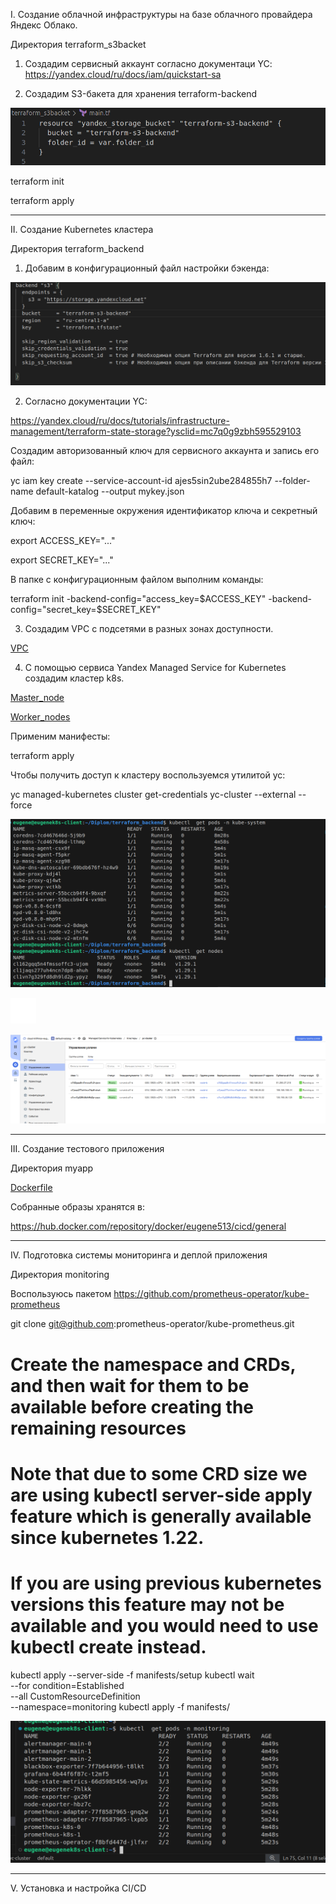 I. Создание облачной инфраструктуры на базе облачного провайдера Яндекс Облако.


Директория terraform_s3backet

1. Создадим сервисный аккаунт согласно документаци YC:
https://yandex.cloud/ru/docs/iam/quickstart-sa

2. Создадим S3-бакета для хранения terraform-backend

![S3backet](screen/S3.png)

terraform init

terraform apply


-----------------------------------------------------------------------------
II. Создание Kubernetes кластера

Директория terraform_backend

1. Добавим в конфигурационный файл настройки бэкенда:

![backend](screen/backend.png)


2. Согласно документации YC:

https://yandex.cloud/ru/docs/tutorials/infrastructure-management/terraform-state-storage?ysclid=mc7q0g9zbh595529103

Создадим авторизованный ключ для сервисного аккаунта и запись его файл:

yc iam key create --service-account-id ajes5sin2ube284855h7 --folder-name default-katalog --output mykey.json


  
Добавим в переменные окружения идентификатор ключа и секретный ключ:

export ACCESS_KEY="..."

export SECRET_KEY="..."


В папке с конфигурационным файлом выполним команды:

terraform init -backend-config="access_key=$ACCESS_KEY" -backend-config="secret_key=$SECRET_KEY"

3. Создадим VPC с подсетями в разных зонах доступности.

[VPC](terraform_backend/network.tf)

4. С помощью сервиса Yandex Managed Service for Kubernetes создадим кластер k8s.

[Master_node](terraform_backend/master.tf)

[Worker_nodes](terraform_backend/workers.tf)


Применим манифесты:

terraform apply

Чтобы получить доступ к кластеру воспользуемся утилитой yc:

yc managed-kubernetes cluster get-credentials yc-cluster --external --force


![nodes_pods](screen/nodes_pods.png)


![alt text](screen/yc_master.png)


![alt text](screen/yc_workers.png)

-----------------------------------------------------------------------------

III. Создание тестового приложения

Директория myapp

[Dockerfile](myapp/Dockerfile)

Собранные образы хранятся в:

https://hub.docker.com/repository/docker/eugene513/cicd/general

-----------------------------------------------------------------------------
IV. Подготовка cистемы мониторинга и деплой приложения

Директория monitoring

Воспользуюсь пакетом https://github.com/prometheus-operator/kube-prometheus

git clone git@github.com:prometheus-operator/kube-prometheus.git

# Create the namespace and CRDs, and then wait for them to be available before creating the remaining resources
# Note that due to some CRD size we are using kubectl server-side apply feature which is generally available since kubernetes 1.22.
# If you are using previous kubernetes versions this feature may not be available and you would need to use kubectl create instead.
kubectl apply --server-side -f manifests/setup
kubectl wait \
    --for condition=Established \
    --all CustomResourceDefinition \
    --namespace=monitoring
kubectl apply -f manifests/


![alt text](screen/ns_monitoring.png)



-----------------------------------------------------------------------------
V. Установка и настройка CI/CD


